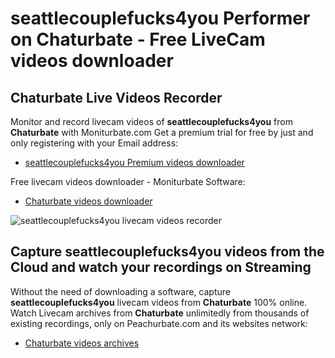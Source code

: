# seattlecouplefucks4you Performer on Chaturbate - Free LiveCam videos downloader

## Chaturbate Live Videos Recorder

Monitor and record livecam videos of **seattlecouplefucks4you** from **Chaturbate** with Moniturbate.com
Get a premium trial for free by just and only registering with your Email address:
* [seattlecouplefucks4you Premium videos downloader](https://moniturbate.com/request-demo-licence-key.html)

Free livecam videos downloader - Moniturbate Software:
* [Chaturbate videos downloader](https://moniturbate.com/moniturbate-download-software.html)

![seattlecouplefucks4you livecam videos recorder](https://peachurnet.com/templates/moniturbate-software.png)


## Capture seattlecouplefucks4you videos from the Cloud and watch your recordings on Streaming

Without the need of downloading a software, capture **seattlecouplefucks4you** livecam videos from **Chaturbate** 100% online.
Watch Livecam archives from **Chaturbate** unlimitedly from thousands of existing recordings, only on Peachurbate.com and its websites network:
* [Chaturbate videos archives](https://peachurnet.com/)